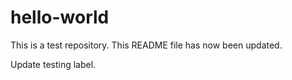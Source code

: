hello-world
===========

This is a test repository.
This README file has now been updated.

Update testing label.
